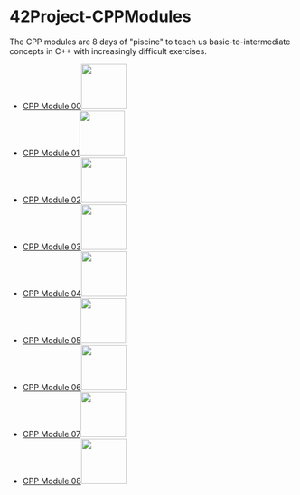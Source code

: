 # 42Project-CPPModules
The CPP modules are 8 days of "piscine" to teach us basic-to-intermediate concepts in C++ with increasingly difficult exercises.
<ul>
  <li><a href="https://github.com/ncallie/42Project-CPPModule-00">CPP Module 00</a><img src="https://badge42.vercel.app/api/v2/cl35y53oe019509l7wzmgfla8/project/2529287" width="80"/> </li>
  <li><a href="https://github.com/ncallie/42Project-CPPModule-01">CPP Module 01</a><img src="https://badge42.vercel.app/api/v2/cl35y53oe019509l7wzmgfla8/project/2549365" width="80"/> </li>
  <li><a href="https://github.com/ncallie/42Project-CPPModule-02">CPP Module 02</a><img src="https://badge42.vercel.app/api/v2/cl35y53oe019509l7wzmgfla8/project/2549595" width="80"/> </li>
  <li><a href="https://github.com/ncallie/42Project-CPPModule-03">CPP Module 03</a><img src="https://badge42.vercel.app/api/v2/cl35y53oe019509l7wzmgfla8/project/2549678" width="80"/> </li>
  <li><a href="https://github.com/ncallie/42Project-CPPModule-04">CPP Module 04</a><img src="https://badge42.vercel.app/api/v2/cl35y53oe019509l7wzmgfla8/project/2549745" width="80"/> </li>
  <li><a href="https://github.com/ncallie/42Project-CPPModule-05">CPP Module 05</a><img src="https://badge42.vercel.app/api/v2/cl35y53oe019509l7wzmgfla8/project/2549789" width="80"/> </li>
  <li><a href="https://github.com/ncallie/42Project-CPPModule-06">CPP Module 06</a><img src="https://badge42.vercel.app/api/v2/cl35y53oe019509l7wzmgfla8/project/2550017" width="80"/> </li>
  <li><a href="https://github.com/ncallie/42Project-CPPModule-07">CPP Module 07</a><img src="https://badge42.vercel.app/api/v2/cl35y53oe019509l7wzmgfla8/project/2550115" width="80"/> </li>
  <li><a href="https://github.com/ncallie/42Project-CPPModule-08">CPP Module 08</a><img src="https://badge42.vercel.app/api/v2/cl35y53oe019509l7wzmgfla8/project/2550208" width="80"/> </li>
</ul>
